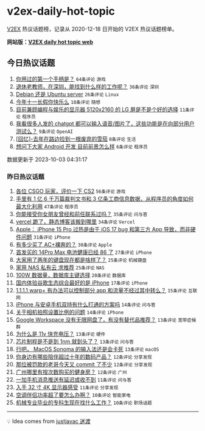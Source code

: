 # v2ex-daily-hot-topic

[V2EX](https://www.v2ex.com/) 热议话题榜，记录从 2020-12-18 日开始的 V2EX 热议话题榜单。

**网站版：[V2EX daily hot topic web](https://boojack.github.io/v2ex-daily-hot-topic-web/)**

## 今日热议话题

<!-- TODAY BEGIN -->

1. [你用过的第一个手柄是？](https://www.v2ex.com/t/978665) `64条评论` `游戏`
1. [退休老教师，在深圳，能找到什么样的工作呢？](https://www.v2ex.com/t/978678) `36条评论` `深圳`
1. [Debian 还是 Ubuntu server](https://www.v2ex.com/t/978670) `26条评论` `Linux`
1. [今年十一长假你快乐么](https://www.v2ex.com/t/978680) `18条评论` `随想`
1. [目前兼顾编程与娱乐的显示器 5120x2160 的 LG 屏是不是个好的选择](https://www.v2ex.com/t/978675) `11条评论` `程序员`
1. [我看很多人发的 chatgpt 都可以输入语音/图片了，这些功能是在向部分用户测试么？](https://www.v2ex.com/t/978677) `9条评论` `OpenAI`
1. [[回忆]-去年在路边捡到一根废弃的雪茄](https://www.v2ex.com/t/978669) `8条评论` `生活`
1. [想问下大家 Android 开发 目前前景怎么样](https://www.v2ex.com/t/978676) `6条评论` `程序员`

数据更新于 2023-10-03 04:31:17

<!-- TODAY END -->

### 昨日热议话题

<!-- YESTERDAY BEGIN -->

1. [各位 CSGO 玩家，评价一下 CS2](https://www.v2ex.com/t/978558) `56条评论` `游戏`
1. [手里有 1 亿 6 千万篇裁判文书和 3 亿条工商信息数据，从程序员的角度如何最大化利用](https://www.v2ex.com/t/978544) `47条评论` `程序员`
1. [你能接受你女朋友曾经和前任联系过吗？](https://www.v2ex.com/t/978595) `35条评论` `问与答`
1. [vercel 跪了，静态博客该搬到哪里](https://www.v2ex.com/t/978574) `34条评论` `Vercel`
1. [Apple： iPhone 15 Pro 过热是由于 iOS 17 bug 和第三方 App 导致，而非硬件问题](https://www.v2ex.com/t/978532) `31条评论` `iPhone`
1. [有多少买了 AC+裸奔的？](https://www.v2ex.com/t/978600) `30条评论` `Apple`
1. [首发买的 14Pro Max 电池健康已经 86 了](https://www.v2ex.com/t/978552) `27条评论` `iPhone`
1. [大家用了两年的键盘现在都是啥样了？](https://www.v2ex.com/t/978550) `25条评论` `机械键盘`
1. [家用 NAS 私有云 求推荐](https://www.v2ex.com/t/978553) `25条评论` `NAS`
1. [100W 数据量，数据库主键选择](https://www.v2ex.com/t/978599) `20条评论` `数据库`
1. [国内体验谷歌生态综合最好的是 iPhone](https://www.v2ex.com/t/978610) `17条评论` `iPhone`
1. [1.1.1.1 warp+ 有办法可以控制部分 app 和流量不经过其中转么？](https://www.v2ex.com/t/978559) `15条评论` `互联网`
1. [iPhone 与安卓手机双持有什么打通的方案吗](https://www.v2ex.com/t/978624) `14条评论` `问与答`
1. [关于相机拍照设置比例的问题](https://www.v2ex.com/t/978546) `14条评论` `iPhone`
1. [Google Workspace 没有无限网盘了，有没有替代品推荐？](https://www.v2ex.com/t/978654) `13条评论` `宽带症候群`
1. [为什么是 11v 快充电压？](https://www.v2ex.com/t/978608) `13条评论` `硬件`
1. [芯片制程是不是到 1nm 就到头了？](https://www.v2ex.com/t/978587) `13条评论` `问与答`
1. [行吧， MacOS Sonoma 的输入法还是会卡死](https://www.v2ex.com/t/978584) `13条评论` `macOS`
1. [你身边有哪些陪伴超过十年的数码产品？](https://www.v2ex.com/t/978640) `12条评论` `分享发现`
1. [那位被罚款的老哥今天又 commit 了不少](https://www.v2ex.com/t/978623) `12条评论` `分享发现`
1. [广州哪里有按次数购买的健身房？](https://www.v2ex.com/t/978578) `12条评论` `广州`
1. [一加手机消息推送有延迟或收不到](https://www.v2ex.com/t/978580) `11条评论` `问与答`
1. [入手 32 寸 4K 显示器感受](https://www.v2ex.com/t/978560) `11条评论` `分享发现`
1. [空调伴侣功率超了要怎么办啊？](https://www.v2ex.com/t/978622) `10条评论` `智能家电`
1. [机械专业毕业的专科生现在找什么工作？](https://www.v2ex.com/t/978614) `10条评论` `职场话题`

<!-- YESTERDAY END -->

---

💡 Idea comes from [justjavac 迷渡](https://github.com/justjavac/)
